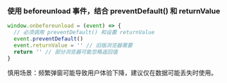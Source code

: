 ### 使用 beforeunload 事件，结合 preventDefault() 和 returnValue
```js
window.onbeforeunload = (event) => {
  // 必须调用 preventDefault() 和设置 returnValue
  event.preventDefault()
  event.returnValue = '' // 旧版浏览器需要
  return '' // 部分浏览器可能忽略返回值
}
```
慎用场景：频繁弹窗可能导致用户体验下降，建议仅在数据可能丢失时使用。
